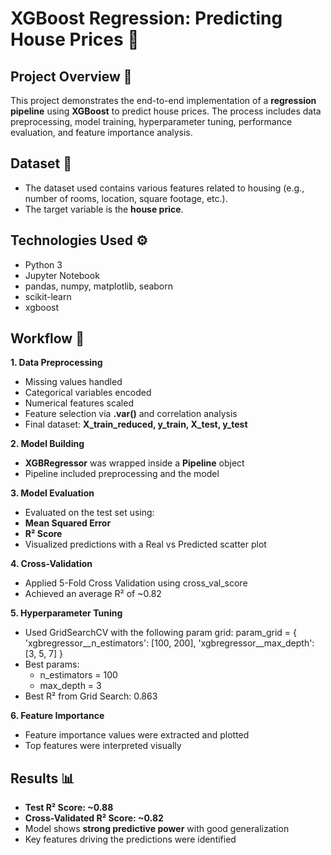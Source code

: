 # XGBoost Regression: Predicting House Prices 🧠

## Project Overview 📌 

This project demonstrates the end-to-end implementation of a **regression pipeline** using **XGBoost** to predict house prices. The process includes data preprocessing, model training, hyperparameter tuning, performance evaluation, and feature importance analysis.

## Dataset 📁 
* The dataset used contains various features related to housing (e.g., number of rooms, location, square footage, etc.).
* The target variable is the **house price**.

## Technologies Used ⚙️
* Python 3
* Jupyter Notebook
* pandas, numpy, matplotlib, seaborn
* scikit-learn
* xgboost

## Workflow 🔄 

**1. Data Preprocessing**
* Missing values handled
* Categorical variables encoded
* Numerical features scaled
* Feature selection via **.var()** and correlation analysis
* Final dataset: **X_train_reduced, y_train, X_test, y_test**

**2. Model Building**
* **XGBRegressor** was wrapped inside a **Pipeline** object
* Pipeline included preprocessing and the model

**3. Model Evaluation**
* Evaluated on the test set using:
* **Mean Squared Error**
* **R² Score**
* Visualized predictions with a Real vs Predicted scatter plot

**4. Cross-Validation**
* Applied 5-Fold Cross Validation using cross_val_score
* Achieved an average R² of ~0.82

**5. Hyperparameter Tuning**
* Used GridSearchCV with the following param grid:
param_grid = {
    'xgbregressor__n_estimators': [100, 200],
    'xgbregressor__max_depth': [3, 5, 7]
}
* Best params:
     * n_estimators = 100
     * max_depth = 3
* Best R² from Grid Search: 0.863

**6. Feature Importance**
* Feature importance values were extracted and plotted
* Top features were interpreted visually

## Results 📊 
* **Test R² Score: ~0.88**
* **Cross-Validated R² Score: ~0.82**
* Model shows **strong predictive power** with good generalization
* Key features driving the predictions were identified
